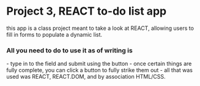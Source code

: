 # Project 3, REACT to-do list app
this app is a class project meant to take a look at REACT, allowing users to fill in forms to populate a dynamic list.
<h3>All you need to do to use it as of writing is</h3>
- type in to the field and submit using the button
- once certain things are fully complete, you can click a button to fully strike them out
- 
all that was used was REACT, REACT.DOM, and by association HTML/CSS.

